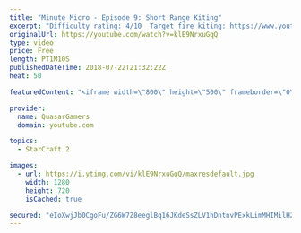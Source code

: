 ```yaml
---
title: "Minute Micro - Episode 9: Short Range Kiting"
excerpt: "Difficulty rating: 4/10  Target fire kiting: https://www.youtube.com/watch?v=oYvejpormlk  Minute Micro is a series of 1-minute videos explaining how to perform common micro techniques. This episode is on short range kiting.  twitch.tv/Quasarprintf"
originalUrl: https://youtube.com/watch?v=klE9NrxuGqQ
type: video
price: Free
length: PT1M10S
publishedDateTime: 2018-07-22T21:32:22Z
heat: 50

featuredContent: "<iframe width=\"800\" height=\"500\" frameborder=\"0\" src=\"https://www.youtube.com/embed/klE9NrxuGqQ\" allow=\"accelerometer; autoplay; encrypted-media; gyroscope; picture-in-picture\" allowfullscreen></iframe>"

provider:
  name: QuasarGamers
  domain: youtube.com

topics:
  - StarCraft 2

images:
  - url: https://i.ytimg.com/vi/klE9NrxuGqQ/maxresdefault.jpg
    width: 1280
    height: 720
    isCached: true

secured: "eIoXwjJb0CgoFu/ZG6W7Z8eeglBq16JKdeSsZLV1hDntnvPExkLimMHIMilH28dEDkNdOrh68jq5jVogsDF5D31eDOfOYTUCTiy8iRWEtoYxgXNmK+R2wUTVFfkJK0d90HTDgds7UTVeojflqoxeEBU+lfI4cOOQXCz04YcCeeVs4gmB5ZYxCU1/3bdk230aR05/AIpICyoNUovHOsu+IilVhFQllPDzOqUI+6CDGmzFaHTGXz2obwKDFFKv4pcvMDNoqliDnUCQ7N0dPC1YtUlT3/airJ59wFKf7Vzni/CfDb41q+Zv5t1jqR4sgm6w9ZXZVlYppy+V4lVKsR+iCMg57F/8dCzL/CDisB36a99+MIZFuShpT4MogSm/OhGP9shCn/dI480Jvppxu3lZJPXJ5bsn92OMhPKvZi8WAcE=;4C0CGH7oW9/d1r4cyu23gg=="
---
```


